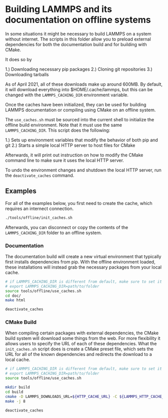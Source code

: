 # Building LAMMPS and its documentation on offline systems

In some situations it might be necessary to build LAMMPS on a system without
internet. The scripts in this folder allow you to preload external dependencies
for both the documentation build and for building with CMake.

It does so by

1.) Downloading necessary pip packages
2.) Cloning git repositories
3.) Downloading tarballs

As of April 2021, all of these downloads make up around 600MB.  By
default, it will download everything into $HOME/.cache/lammps, but this can be
changed with the ``LAMMPS_CACHING_DIR`` environment variable.

Once the caches have been initialized, they can be used for building
LAMMPS documentation or compiling using CMake on an offline system.

The ``use_caches.sh`` must be sourced into the current shell to initialize the
offline build environment. Note that it must use the same ``LAMMPS_CACHING_DIR``.
This script does the following:

1.) Sets up environment variables that modify the behavior of both pip and git
2.) Starts a simple local HTTP server to host files for CMake

Afterwards, it will print out instruction on how to modify the CMake command
line to make sure it uses the local HTTP server.

To undo the environment changes and shutdown the local HTTP server, run the
``deactivate_caches`` command.

## Examples

For all of the examples below, you first need to create the cache, which requires an internect connection.

```bash
./tools/offline/init_caches.sh
```

Afterwards, you can disconnect or copy the contents of the ``LAMMPS_CACHING_DIR`` folder to an offline system.

### Documentation

The documentation build will create a new virtual environment that typically first installs dependencies from pip.
With the offline environment loaded, these installations will instead grab the necessary packages from your local cache.

```bash
# if LAMMPS_CACHING_DIR is different from default, make sure to set it first
# export LAMMPS_CACHING_DIR=path/to/folder
source tools/offline/use_caches.sh
cd doc/
make html

deactivate_caches
```

### CMake Build

When compiling certain packages with external dependencies, the CMake build system will download some things from the web.
For more flexibility it allows users to specify the URL of each of these dependencies. What the ``init_caches.sh`` script does is
create a CMake preset file, which sets the URL for all of the known dependencies and redirects the download to a local cache.

```bash
# if LAMMPS_CACHING_DIR is different from default, make sure to set it first
# export LAMMPS_CACHING_DIR=path/to/folder
source tools/offline/use_caches.sh

mkdir build
cd build
cmake -D LAMMPS_DOWNLOADS_URL=${HTTP_CACHE_URL} -C ${LAMMPS_HTTP_CACHE_CONFIG} -C ../cmake/presets/most.cmake ../cmake
make -j 8

deactivate_caches
```
